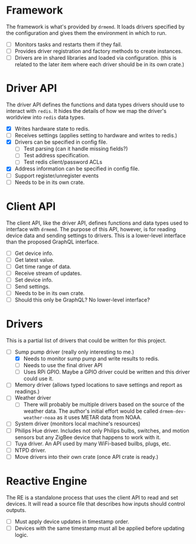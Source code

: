 # Framework

The framework is what's provided by `drmemd`. It loads drivers
specified by the configuration and gives them the environment in which
to run.

- [ ] Monitors tasks and restarts them if they fail.
- [ ] Provides driver registration and factory methods to create
      instances.
- [ ] Drivers are in shared libraries and loaded via configuration.
      (this is related to the later item where each driver should
      be in its own crate.)

# Driver API

The driver API defines the functions and data types drivers should use
to interact with `redis`. It hides the details of how we map the
driver's worldview into `redis` data types.

- [X] Writes hardware state to redis.
- [ ] Receives settings (applies setting to hardware and writes to
      redis.)
- [X] Drivers can be specified in config file.
  - [ ] Test parsing (can it handle missing fields?)
  - [ ] Test address specification.
  - [ ] Test redis client/password ACLs
- [X] Address information can be specified in config file.
- [ ] Support register/unregister events
- [ ] Needs to be in its own crate.

# Client API

The client API, like the driver API, defines functions and data types
used to interface with `drmemd`. The purpose of this API, however, is
for reading device data and sending settings to drivers. This is a
lower-level interface than the proposed GraphQL interface.

- [ ] Get device info.
- [ ] Get latest value.
- [ ] Get time range of data.
- [ ] Receive stream of updates.
- [ ] Set device info.
- [ ] Send settings.
- [ ] Needs to be in its own crate.
- [ ] Should this only be GraphQL? No lower-level interface?

# Drivers

This is a partial list of drivers that could be written for this
project.

- [ ] Sump pump driver (really only interesting to me.)
  - [X] Needs to monitor sump pump and write results to redis.
  - [ ] Needs to use the final driver API
  - [ ] Uses RPi GPIO. Maybe a GPIO driver could be written and this
        driver could use it.
- [ ] Memory driver (allows typed locations to save settings and report
      as readings.)
- [ ] Weather driver
  - [ ] There will probably be multiple drivers based on the source of
        the weather data. The author's initial effort would be called
	`drmem-dev-weather-noaa` as it uses METAR data from NOAA.
- [ ] System driver (monitors local machine's resources)
- [ ] Philips Hue driver. Includes not only Philips bulbs, switches, and
      motion sensors but any ZigBee device that happens to work with it.
- [ ] Tuya driver. An API used by many WiFi-based builbs, plugs, etc.
- [ ] NTPD driver.
- [ ] Move drivers into their own crate (once API crate is ready.)

# Reactive Engine

The RE is a standalone process that uses the client API to read and
set devices. It will read a source file that describes how inputs
should control outputs.

- [ ] Must apply device updates in timestamp order.
- [ ] Devices with the same timestamp must all be applied before
      updating logic.
